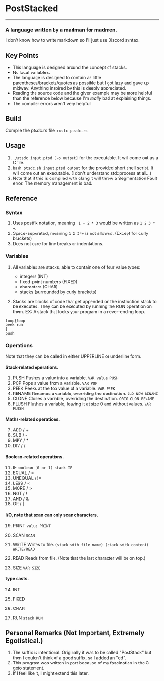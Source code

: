 # PostStacked
___

### A language written by a madman for madmen.
I don't know how to write markdown so I'll just use Discord syntax.

## Key Points

* This language is designed around the concept of stacks.
* No local variables.
* The language is designed to contain as little parentheses/brackets/quotes as possible but I got lazy and gave up midway. Anything inspired by this is deeply appreciated.
* Reading the source code and the given example may be more helpful than the reference below because I'm *really* bad at explaining things.
* The compiler errors aren't very helpful.

## Build

Compile the ptsdc.rs file.
` rustc ptsdc.rs `

## Usage

1. ` ./ptsdc input.ptsd [-o output] ` for the executable. It will come out as a C file.
2. ` bash ptsdc.sh input.ptsd output ` for the provided short shell script. It will come out an executable. (I don't understand std::process at all...)
3. Note that if this is compiled with clang it will throw a Segmentation Fault error. The memory management is bad.


## Reference

### Syntax

1. Uses postfix notation, meaning ` 1 + 2 * 3` would be written as ` 1 2 3 * + `.
2. Space-seperated, meaning ` 1 2 3*+ ` is not allowed. (Except for curly brackets)
3. Does not care for line breaks or indentations.

### Variables

1. All variables are stacks, able to contain one of four value types:
    * integers (INT)
    * fixed-point numbers (FIXED)
    * characters (CHAR)
    * stacks (surrounded by curly brackets)

2. Stacks are blocks of code that get appended on the instruction stack to be executed. They can be executed by running the RUN operation on them.
EX: A stack that locks your program in a never-ending loop.
```
loop{loop
peek run
}
push
```

### Operations
Note that they can be called in either UPPERLINE or underline form.

#### Stack-related operations.
1. PUSH Pushes a value into a variable. ` VAR value PUSH `
2. POP Pops a value from a variable. ` VAR POP `
3. PEEK Peeks at the top value of a variable. ` VAR PEEK `
4. RENAME Renames a variable, overriding the destination. ` OLD NEW RENAME `
5. CLONE Clones a variable, overriding the destination. ` ORIG CLON RENAME `
6. FLUSH Flushes a variable, leaving it at size 0 and without values. ` VAR FLUSH `

#### Maths-related operations.
7. ADD / +
8. SUB / -
9. MPY / *
10. DIV / /

#### Boolean-related operations.
11. IF ` boolean (0 or 1) stack IF `
12. EQUAL / =
13. UNEQUAL / !=
14. LESS / <
15. MORE / >
16. NOT / !
17. AND / &
18. OR / |

#### I/O, note that scan can only scan characters.
19. PRINT ` value PRINT `
20. SCAN ` SCAN `
21. WRITE Writes to file. ` (stack with file name) (stack with content) WRITE/READ `
22. READ Reads from file. (Note that the last character will be on top.)

23. SIZE ` VAR SIZE `

#### type casts.
24. INT
25. FIXED
26. CHAR

27. RUN ` stack RUN `


## Personal Remarks (Not Important, Extremely Egotistical.)

1. The suffix is intentional. Originally it was to be called "PostStack" but then I couldn't think of a good suffix, so I added an "ed".
2. This program was written in part because of my fascination in the C goto statement.
3. If I feel like it, I might extend this later.
